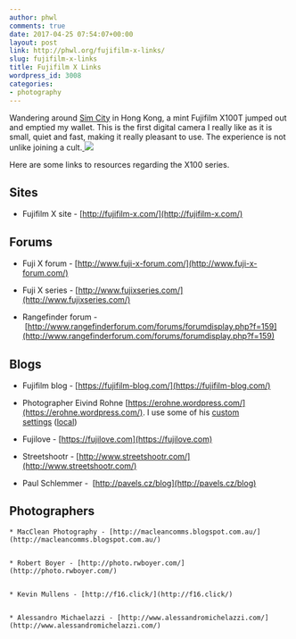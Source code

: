 ```yaml
---
author: phwl
comments: true
date: 2017-04-25 07:54:07+00:00
layout: post
link: http://phwl.org/fujifilm-x-links/
slug: fujifilm-x-links
title: Fujifilm X Links
wordpress_id: 3008
categories:
- photography
---
```


Wandering around [Sim City](http://www.allabouthongkong.com/?p=644) in Hong Kong, a mint Fujifilm X100T jumped out and emptied my wallet. This is the first digital camera I really like as it is small, quiet and fast, making it really pleasant to use. The experience is not unlike joining a cult.[
](http://phwl.org/wp-content/uploads/2017/04/DSCF4152.jpg)[![](http://phwl.org/wp-content/uploads/2017/04/DSCF4152-bw.jpg)](http://phwl.org/wp-content/uploads/2017/04/DSCF4152-bw.jpg)

<!-- more -->

Here are some links to resources regarding the X100 series.


## Sites





 	
  * Fujifilm X site - [http://fujifilm-x.com/](http://fujifilm-x.com/)




## Forums





 	
  * Fuji X forum - [http://www.fuji-x-forum.com/](http://www.fuji-x-forum.com/)

 	
  * Fuji X series - [http://www.fujixseries.com/](http://www.fujixseries.com/)

 	
  * Rangefinder forum - [http://www.rangefinderforum.com/forums/forumdisplay.php?f=159](http://www.rangefinderforum.com/forums/forumdisplay.php?f=159)




## Blogs





 	
  * Fujifilm blog - [https://fujifilm-blog.com/](https://fujifilm-blog.com/)

 	
  * Photographer Eivind Rohne [https://erohne.wordpress.com/](https://erohne.wordpress.com/). I use some of his [custom settings](https://erohne.wordpress.com/2015/01/05/custom-settings-for-the-fujifilm-x-t1/) ([local](http://phwl.org/wp-content/uploads/2017/04/img_0879-0.jpg))

 	
  * Fujilove - [https://fujilove.com](https://fujilove.com)

 	
  * Streetshootr - [http://www.streetshootr.com/](http://www.streetshootr.com/)

 	
  * Paul Schlemmer -  [http://pavels.cz/blog](http://pavels.cz/blog)


## Photographers



 	
    * MacClean Photography - [http://macleancomms.blogspot.com.au/](http://macleancomms.blogspot.com.au/)

 	
    * Robert Boyer - [http://photo.rwboyer.com/](http://photo.rwboyer.com/)

 	
    * Kevin Mullens - [http://f16.click/](http://f16.click/)

 	
    * Alessandro Michaelazzi - [http://www.alessandromichelazzi.com/](http://www.alessandromichelazzi.com/)





